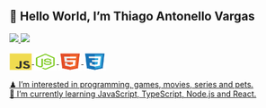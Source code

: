 ## 👋 Hello World, I’m Thiago Antonello Vargas

<div style="display: inline_flex">
  <a href="https://github.com/thiantonello">
  <img height="180em" src="https://github-readme-stats.vercel.app/api?username=thiantonello&show_icons=true&theme=tokyonight&include_all_commits=true&count_private=true"/>
  <img height="180em" src="https://github-readme-stats.vercel.app/api/top-langs/?username=thiantonello&layout=compact&langs_count=8&theme=tokyonight"/>
</div>
<br>
<div style="display: inline_block">
  <img align="center" height="30" width="40" src="https://raw.githubusercontent.com/devicons/devicon/master/icons/javascript/javascript-original.svg">
  <img align="center" height="30" width="40" src="https://raw.githubusercontent.com/devicons/devicon/master/icons/nodejs/nodejs-original.svg">
  <img align="center" height="30" width="40" src="https://raw.githubusercontent.com/devicons/devicon/master/icons/html5/html5-original.svg">
  <img align="center" height="30" width="40" src="https://raw.githubusercontent.com/devicons/devicon/master/icons/css3/css3-original.svg">
</div>
<br>
♟  I’m interested in programming, games, movies, series and pets. <br>
🌱 I’m currently learning JavaScript, TypeScript, Node.js and React. <br>
  
<!--- - 💞️ I’m looking to collaborate on ...
- 📫 How to reach me ... --->

<!---
thiantonello/thiantonello is a ✨ special ✨ repository because its `README.md` (this file) appears on your GitHub profile.
You can click the Preview link to take a look at your changes.
--->
